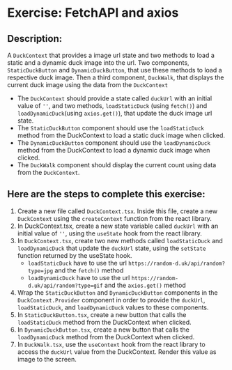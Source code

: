 # Exercise: FetchAPI and axios

## Description:

A `DuckContext` that provides a image url state and two methods to load a static and a dynamic duck image into the url. Two components, `StaticDuckButton` and `DynamicDuckButton`, that use these methods to load a respective duck image. Then a third component, `DuckWalk`, that displays the current duck image using the data from the `DuckContext`

- The `DuckContext` should provide a state called `duckUrl` with an initial value of `''`, and two methods, `loadStaticDuck` (using `fetch()`) and `loadDynamicDuck`(using `axios.get()`), that update the duck image url state.
- The `StaticDuckButton` component should use the `loadStaticDuck` method from the DuckContext to load a static duck image when clicked.
- The `DynamicDuckButton` component should use the `loadDynamicDuck` method from the DuckContext to load a dynamic duck image when clicked.
- The `DuckWalk` component should display the current count using data from the `DuckContext`.

## Here are the steps to complete this exercise:

1. Create a new file called `DuckContext.tsx`. Inside this file, create a new `DuckContext` using the `createContext` function from the react library.
2. In DuckContext.tsx, create a new state variable called `duckUrl` with an initial value of `''`, using the `useState` hook from the react library.
3. In `DuckContext.tsx`, create two new methods called `loadStaticDuck` and `loadDynamicDuck` that update the `duckUrl` state, using the `setState` function returned by the useState hook.
   - `loadStaticDuck` have to use the url `https://random-d.uk/api/random?type=jpg` and the `fetch()` method
   - `loadDynamicDuck` have to use the url `https://random-d.uk/api/random?type=gif` and the `axios.get()` method
4. Wrap the `StaticDuckButton` and `DynamicDuckButton` components in the `DuckContext.Provider` component in order to provide the `duckUrl`, `loadStaticDuck`, and `loadDynamicDuck` values to these components.
5. In `StaticDuckButton.tsx`, create a new button that calls the `loadStaticDuck` method from the DuckContext when clicked.
6. In `DynamicDuckButton.tsx`, create a new button that calls the `loadDynamicDuck` method from the DuckContext when clicked.
7. In `DuckWalk.tsx`, use the `useContext` hook from the react library to access the `duckUrl` value from the DuckContext. Render this value as image to the screen.
